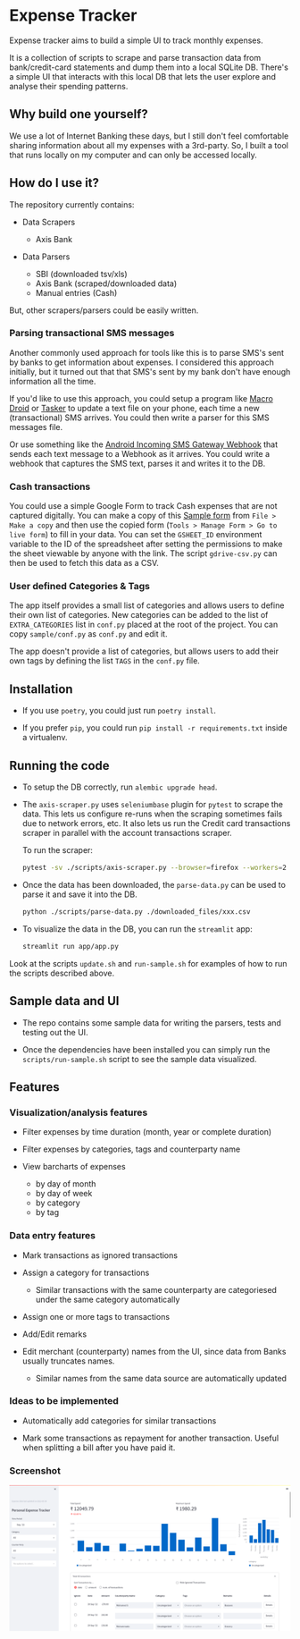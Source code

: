 # Expense Tracker

Expense tracker aims to build a simple UI to track monthly expenses.

It is a collection of scripts to scrape and parse transaction data from
bank/credit-card statements and dump them into a local SQLite DB.  There's a
simple UI that interacts with this local DB that lets the user explore and
analyse their spending patterns.

## Why build one yourself?

We use a lot of Internet Banking these days, but I still don't feel comfortable
sharing information about all my expenses with a 3rd-party.  So, I built a tool
that runs locally on my computer and can only be accessed locally.

## How do I use it?

The repository currently contains:

- Data Scrapers
  - Axis Bank

- Data Parsers
  - SBI (downloaded tsv/xls)
  - Axis Bank (scraped/downloaded data)
  - Manual entries (Cash)

But, other scrapers/parsers could be easily written.

### Parsing transactional SMS messages

Another commonly used approach for tools like this is to parse SMS's sent by
banks to get information about expenses. I considered this approach initially,
but it turned out that that SMS's sent by my bank don't have enough information
all the time.

If you'd like to use this approach, you could setup a program like [Macro
Droid](https://play.google.com/store/search?q=macro%20droid&c=apps&hl=en_IN&gl=US)
or
[Tasker](https://play.google.com/store/apps/details?id=net.dinglisch.android.taskerm&hl=en_IN&gl=US)
to update a text file on your phone, each time a new (transactional) SMS
arrives. You could then write a parser for this SMS messages file.

Or use something like the [Android Incoming SMS Gateway
Webhook](https://github.com/bogkonstantin/android_income_sms_gateway_webhook)
that sends each text message to a Webhook as it arrives. You could write a
webhook that captures the SMS text, parses it and writes it to the DB.

### Cash transactions

You could use a simple Google Form to track Cash expenses that are not captured
digitally.  You can make a copy of this [Sample
form](https://docs.google.com/spreadsheets/d/1LWoj0L-OkYOJXmz8jmxMpUJ0kBIWuDSt_TqUisAXt-I/edit#gid=1684157822)
from `File > Make a copy` and then use the copied form (`Tools > Manage Form >
Go to live form`) to fill in your data. You can set the `GSHEET_ID` environment
variable to the ID of the spreadsheet after setting the permissions to make the
sheet viewable by anyone with the link.  The script `gdrive-csv.py` can then be
used to fetch this data as a CSV.

### User defined Categories & Tags

The app itself provides a small list of categories and allows users to define
their own list of categories. New categories can be added to the list of
`EXTRA_CATEGORIES` list in `conf.py` placed at the root of the project.  You
can copy `sample/conf.py` as `conf.py` and edit it.

The app doesn't provide a list of categories, but allows users to add their own
tags by defining the list `TAGS` in the `conf.py` file.

## Installation

- If you use `poetry`, you could just run `poetry install`.

- If you prefer `pip`, you could run `pip install -r requirements.txt` inside a
  virtualenv.

## Running the code

- To setup the DB correctly, run `alembic upgrade head`.

- The `axis-scraper.py` uses `seleniumbase` plugin for `pytest` to scrape the
  data. This lets us configure re-runs when the scraping sometimes fails due to
  network errors, etc. It also lets us run the Credit card transactions scraper
  in parallel with the account transactions scraper.

  To run the scraper:

  ```bash
  pytest -sv ./scripts/axis-scraper.py --browser=firefox --workers=2 --reruns=5 --reruns-delay=20 --archive-downloads
  ```

- Once the data has been downloaded, the `parse-data.py` can be used to parse
  it and save it into the DB.

  ```bash
  python ./scripts/parse-data.py ./downloaded_files/xxx.csv
  ```

- To visualize the data in the DB, you can run the `streamlit` app:

  ```bash
  streamlit run app/app.py
  ```

Look at the scripts `update.sh` and `run-sample.sh` for examples of how to run
the scripts described above.

## Sample data and UI

- The repo contains some sample data for writing the parsers, tests and testing
  out the UI.

- Once the dependencies have been installed you can simply run the
  `scripts/run-sample.sh` script to see the sample data visualized.


## Features

### Visualization/analysis features

- Filter expenses by time duration (month, year or complete duration)

- Filter expenses by categories, tags and counterparty name

- View barcharts of expenses
  - by day of month
  - by day of week
  - by category
  - by tag

### Data entry features

- Mark transactions as ignored transactions

- Assign a category for transactions

  - Similar transactions with the same counterparty are categoriesed under the
    same category automatically

- Assign one or more tags to transactions

- Add/Edit remarks

- Edit merchant (counterparty) names from the UI, since data from Banks usually
  truncates names.

  - Similar names from the same data source are automatically updated

### Ideas to be implemented

- Automatically add categories for similar transactions

- Mark some transactions as repayment for another transaction. Useful when
  splitting a bill after you have paid it.

### Screenshot

![Latest Screenshot](/screenshots/latest.png "Latest Screenshot with Sample DB")

